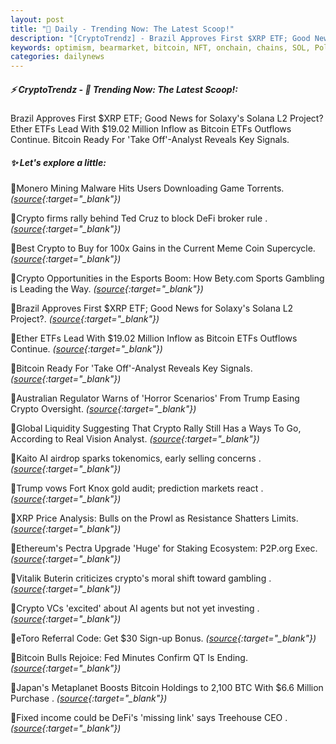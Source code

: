 ```yaml
---
layout: post
title: "🌇 Daily - Trending Now: The Latest Scoop!"
description: "[CryptoTrendz] - Brazil Approves First $XRP ETF; Good News for Solaxy's Solana L2 Project? Ether ETFs Lead With $19.02 Million Inflow as Bitcoin ETFs Outflows Continue. Bitcoin Ready For 'Take Off'-Analyst Reveals Key Signals."
keywords: optimism, bearmarket, bitcoin, NFT, onchain, chains, SOL, Polygon, crypto, derivatives
categories: dailynews
---
```


##### ⚡ CryptoTrendz - 📌 *Trending Now: The Latest Scoop!:*

Brazil Approves First $XRP ETF; Good News for Solaxy's Solana L2 Project? Ether ETFs Lead With $19.02 Million Inflow as Bitcoin ETFs Outflows Continue. Bitcoin Ready For 'Take Off'-Analyst Reveals Key Signals.

##### ✨ *Let's explore a little:*


🔹Monero Mining Malware Hits Users Downloading Game Torrents. *([source](https://s.avyag.com/vhsk){:target="_blank"})*

🔹Crypto firms rally behind Ted Cruz to block DeFi broker rule . *([source](https://s.avyag.com/8f6v){:target="_blank"})*

🔹Best Crypto to Buy for 100x Gains in the Current Meme Coin Supercycle. *([source](https://s.avyag.com/lqvh){:target="_blank"})*

🔹Crypto Opportunities in the Esports Boom: How Bety.com Sports Gambling is Leading the Way. *([source](https://s.avyag.com/qvgw){:target="_blank"})*

🔹Brazil Approves First $XRP ETF; Good News for Solaxy's Solana L2 Project?. *([source](https://s.avyag.com/v6te){:target="_blank"})*

🔹Ether ETFs Lead With $19.02 Million Inflow as Bitcoin ETFs Outflows Continue. *([source](https://s.avyag.com/hbuv){:target="_blank"})*

🔹Bitcoin Ready For 'Take Off'-Analyst Reveals Key Signals. *([source](https://s.avyag.com/dpts){:target="_blank"})*

🔹Australian Regulator Warns of 'Horror Scenarios' From Trump Easing Crypto Oversight. *([source](https://s.avyag.com/zzm2){:target="_blank"})*

🔹Global Liquidity Suggesting That Crypto Rally Still Has a Ways To Go, According to Real Vision Analyst. *([source](https://s.avyag.com/sz2x){:target="_blank"})*

🔹Kaito AI airdrop sparks tokenomics, early selling concerns . *([source](https://s.avyag.com/r5xn){:target="_blank"})*

🔹Trump vows Fort Knox gold audit; prediction markets react . *([source](https://s.avyag.com/9z1q){:target="_blank"})*

🔹XRP Price Analysis: Bulls on the Prowl as Resistance Shatters Limits. *([source](https://s.avyag.com/yafq){:target="_blank"})*

🔹Ethereum's Pectra Upgrade 'Huge' for Staking Ecosystem: P2P.org Exec. *([source](https://s.avyag.com/32ro){:target="_blank"})*

🔹Vitalik Buterin criticizes crypto's moral shift toward gambling . *([source](https://s.avyag.com/rj92){:target="_blank"})*

🔹Crypto VCs 'excited' about AI agents but not yet investing . *([source](https://s.avyag.com/xx6r){:target="_blank"})*

🔹eToro Referral Code: Get $30 Sign-up Bonus. *([source](https://s.avyag.com/vaxs){:target="_blank"})*

🔹Bitcoin Bulls Rejoice: Fed Minutes Confirm QT Is Ending. *([source](https://s.avyag.com/ccku){:target="_blank"})*

🔹Japan's Metaplanet Boosts Bitcoin Holdings to 2,100 BTC With $6.6 Million Purchase . *([source](https://s.avyag.com/2mjd){:target="_blank"})*

🔹Fixed income could be DeFi's 'missing link' says Treehouse CEO . *([source](https://s.avyag.com/tc8h){:target="_blank"})*
